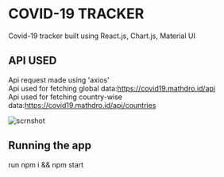 

# COVID-19 TRACKER

Covid-19 tracker built using React.js, Chart.js, Material UI

## API USED

Api request made using 'axios'<br>
Api used for fetching global data:https://covid19.mathdro.id/api<br>
Api used for fetching country-wise data:https://covid19.mathdro.id/api/countries

![scrnshot](https://user-images.githubusercontent.com/52125363/80014941-a98e9c80-84ee-11ea-8727-9b41de81619b.png)



## Running the app

run npm i && npm start






